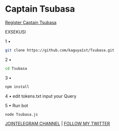 # Captain Tsubasa
[Register Captain Tsubasa](https://t.me/TsubasaRivalsBot/start?startapp=inviter_id-5125640256)

EXSEKUSI

1 •
```BASH
git clone https://github.com/kaguya1st/Tsubasa.git
```
2 •
```bash
cd Tsubasa 
```
3 • 
```bash
npm install
```
4 • edit tokens.txt  input your Query 

5 • Run bot
```bash
node Tsubasa.js
```

[ JOINTELEGRAM CHANNEL](https://t.me/Pumpbtcxyz)
| [FOLLOW MY TWITTER](https://x.com/Nhia1st)
    
